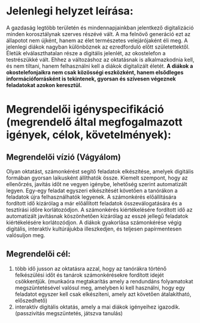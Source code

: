 # Jelenlegi helyzet leírása:

A gazdaság legtöbb területén és mindennapjainkban jelentkező digitalizáció minden korosztálynak szerves részévé vált. A ma felnövő generáció ezt az állapotot nem újként, hanem az élet természetes velejárójaként éli meg. 
A jelenlegi diákok nagyban különböznek az ezredforduló előtt születettektől. Életük elválaszthatalan része a digitális jelenlét, az okostelefon a testrészükké vált. Ehhez a változáshoz az oktatásnak is alkalmazkodnia kell, és nem tiltani, hanem felhasználni kell a diákok digitalizált életét. 
**A diákok a okostelefonjaikra nem csak közösségi eszközként, hanem elsődleges információforrásként is tekintenek, gyorsan és szívesen végeznek feladatokat azokon keresztül.**


# Megrendelői igényspecifikáció (megrendelő által megfogalmazott igények, célok, követelmények):

## Megrendelői vízió (Vágyálom)
Olyan oktatást, számonkérést segítő feladatok elkészítése, amelyek digitális formában gyorsan laikusként állíthatók össze. Kiemelt szempont, hogy az ellenőrzés, javítás időt ne vegyen igénybe, lehetőség szerint automatizált legyen. Egy-egy feladat egyszeri elkészítését követően a tanórákon a feladatok újra felhasználhatók legyenek. A számonkérés előállítására fordított idő kizárólag a már előállított feladatok összeválogatására és a tesztírási időre korlátozódjon. A számonkérés kiértékelésére fordított idő az automatizált javításnak köszönhetően kizárólag az esszé jellegű feladatok kiértékelésére korlátozódjon.
A diákok gyakorlása számonkérése végig digitális, interaktív kultúrájukba illeszkedjen, és teljesen papírmentesen valósuljon meg.

## Megrendelői cél: 
1. több idő jusson az oktatásra azzal, hogy az tanórákra történő felkészülési időt és tanárok számonkérésekre fordított idejét csökkentjük. (munkaóra megtakarítás amely a rendundáns folyamatokat megszüntetésével valósul meg, amelyben ki kell használni, hogy egy feladatot egyszer kell csak elkészíteni, amely azt követően átalakítható, előszedhető) 
2. interaktív digitális oktatás, amely a mai diákok igényeihez igazodik. (passzivitás megszüntetés, játszva tanulás)